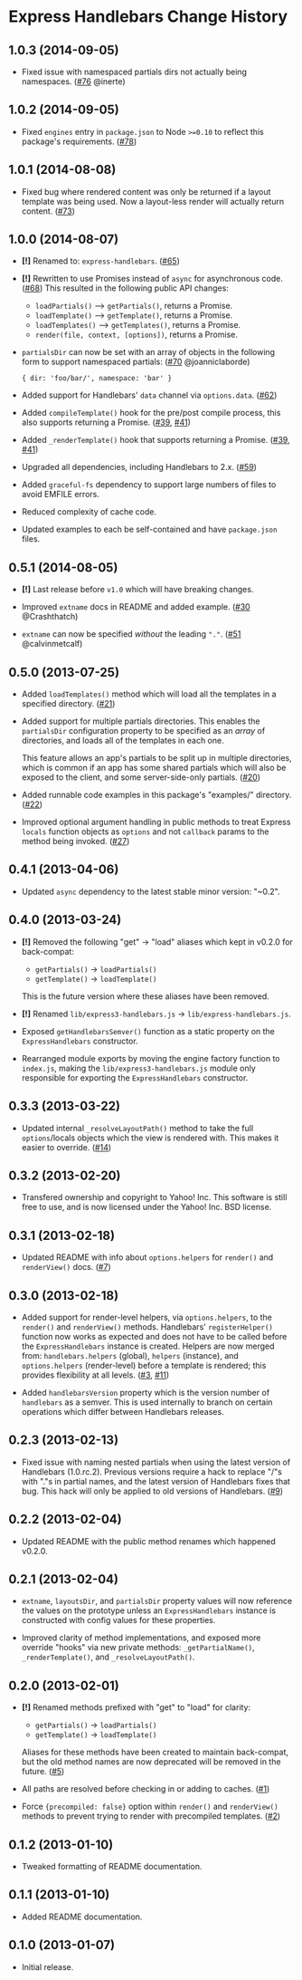 Express Handlebars Change History
=================================

1.0.3 (2014-09-05)
------------------

* Fixed issue with namespaced partials dirs not actually being namespaces.
  ([#76][] @inerte)


[#76]: https://github.com/ericf/express-handlebars/issues/76


1.0.2 (2014-09-05)
------------------

* Fixed `engines` entry in `package.json` to Node `>=0.10` to reflect this
  package's requirements. ([#78][])


[#78]: https://github.com/ericf/express-handlebars/issues/78


1.0.1 (2014-08-08)
------------------

* Fixed bug where rendered content was only be returned if a layout template was
  being used. Now a layout-less render will actually return content. ([#73][])


[#73]: https://github.com/ericf/express-handlebars/issues/73


1.0.0 (2014-08-07)
------------------

* __[!]__ Renamed to: `express-handlebars`. ([#65][])

* __[!]__ Rewritten to use Promises instead of `async` for asynchronous code.
  ([#68][]) This resulted in the following public API changes:

  * `loadPartials()` --> `getPartials()`, returns a Promise.
  * `loadTemplate()` --> `getTemplate()`, returns a Promise.
  * `loadTemplates()` --> `getTemplates()`, returns a Promise.
  * `render(file, context, [options])`, returns a Promise.


* `partialsDir` can now be set with an array of objects in the following form to
  support namespaced partials: ([#70][] @joanniclaborde)

      { dir: 'foo/bar/', namespace: 'bar' }

* Added support for Handlebars' `data` channel via `options.data`. ([#62][])

* Added `compileTemplate()` hook for the pre/post compile process, this also
  supports returning a Promise. ([#39][], [#41][])

* Added `_renderTemplate()` hook that supports returning a Promise.
  ([#39][], [#41][])

* Upgraded all dependencies, including Handlebars to 2.x. ([#59][])

* Added `graceful-fs` dependency to support large numbers of files to avoid
  EMFILE errors.

* Reduced complexity of cache code.

* Updated examples to each be self-contained and have `package.json` files.


[#39]: https://github.com/ericf/express-handlebars/issues/39
[#41]: https://github.com/ericf/express-handlebars/issues/41
[#59]: https://github.com/ericf/express-handlebars/issues/59
[#62]: https://github.com/ericf/express-handlebars/issues/62
[#65]: https://github.com/ericf/express-handlebars/issues/65
[#68]: https://github.com/ericf/express-handlebars/issues/68
[#70]: https://github.com/ericf/express-handlebars/issues/70


0.5.1 (2014-08-05)
------------------

* __[!]__ Last release before `v1.0` which will have breaking changes.

* Improved `extname` docs in README and added example. ([#30][] @Crashthatch)

* `extname` can now be specified _without_ the leading `"."`.
  ([#51][] @calvinmetcalf)


[#30]: https://github.com/ericf/express-handlebars/issues/30
[#51]: https://github.com/ericf/express-handlebars/issues/51


0.5.0 (2013-07-25)
------------------

* Added `loadTemplates()` method which will load all the templates in a
  specified directory. ([#21][])

* Added support for multiple partials directories. This enables the
  `partialsDir` configuration property to be specified as an *array* of
  directories, and loads all of the templates in each one.

  This feature allows an app's partials to be split up in multiple directories,
  which is common if an app has some shared partials which will also be exposed
  to the client, and some server-side-only partials. ([#20][])

* Added runnable code examples in this package's "examples/" directory.
  ([#22][])

* Improved optional argument handling in public methods to treat Express
  `locals` function objects as `options` and not `callback` params to the method
  being invoked. ([#27][])


[#20]: https://github.com/ericf/express-handlebars/issues/20
[#21]: https://github.com/ericf/express-handlebars/issues/21
[#22]: https://github.com/ericf/express-handlebars/issues/22
[#27]: https://github.com/ericf/express-handlebars/issues/27


0.4.1 (2013-04-06)
------------------

* Updated `async` dependency to the latest stable minor version: "~0.2".


0.4.0 (2013-03-24)
------------------

* __[!]__ Removed the following "get" -> "load" aliases which kept in v0.2.0 for
  back-compat:

    * `getPartials()` -> `loadPartials()`
    * `getTemplate()` -> `loadTemplate()`

  This is the future version where these aliases have been removed.

* __[!]__ Renamed `lib/express3-handlebars.js` -> `lib/express-handlebars.js`.

* Exposed `getHandlebarsSemver()` function as a static property on the
  `ExpressHandlebars` constructor.

* Rearranged module exports by moving the engine factory function to `index.js`,
  making the `lib/express3-handlebars.js` module only responsible for exporting
  the `ExpressHandlebars` constructor.


0.3.3 (2013-03-22)
------------------

* Updated internal `_resolveLayoutPath()` method to take the full
  `options`/locals objects which the view is rendered with. This makes it easier
  to override. ([#14][])


[#14]: https://github.com/ericf/express-handlebars/issues/14


0.3.2 (2013-02-20)
------------------

* Transfered ownership and copyright to Yahoo! Inc. This software is still free
  to use, and is now licensed under the Yahoo! Inc. BSD license.


0.3.1 (2013-02-18)
------------------

* Updated README with info about `options.helpers` for `render()` and
  `renderView()` docs. ([#7][])


[#7]: https://github.com/ericf/express-handlebars/issues/7


0.3.0 (2013-02-18)
------------------

* Added support for render-level helpers, via `options.helpers`, to the
  `render()` and `renderView()` methods. Handlebars' `registerHelper()` function
  now works as expected and does not have to be called before the
  `ExpressHandlebars` instance is created. Helpers are now merged from:
  `handlebars.helpers` (global), `helpers` (instance), and `options.helpers`
  (render-level) before a template is rendered; this provides flexibility at
  all levels. ([#3][], [#11][])

* Added `handlebarsVersion` property which is the version number of `handlebars`
  as a semver. This is used internally to branch on certain operations which
  differ between Handlebars releases.


[#3]: https://github.com/ericf/express-handlebars/issues/3
[#11]: https://github.com/ericf/express-handlebars/issues/11


0.2.3 (2013-02-13)
------------------

* Fixed issue with naming nested partials when using the latest version of
  Handlebars (1.0.rc.2). Previous versions require a hack to replace "/"s with
  "."s in partial names, and the latest version of Handlebars fixes that bug.
  This hack will only be applied to old versions of Handlebars. ([#9][])


[#9]: https://github.com/ericf/express-handlebars/issues/9


0.2.2 (2013-02-04)
------------------

* Updated README with the public method renames which happened v0.2.0.


0.2.1 (2013-02-04)
------------------

* `extname`, `layoutsDir`, and `partialsDir` property values will now reference
  the values on the prototype unless an `ExpressHandlebars` instance is
  constructed with config values for these properties.

* Improved clarity of method implementations, and exposed more override "hooks"
  via new private methods: `_getPartialName()`, `_renderTemplate()`, and
  `_resolveLayoutPath()`.


0.2.0 (2013-02-01)
------------------

* __[!]__ Renamed methods prefixed with "get" to "load" for clarity:

    * `getPartials()` -> `loadPartials()`
    * `getTemplate()` -> `loadTemplate()`

  Aliases for these methods have been created to maintain back-compat, but the
  old method names are now deprecated will be removed in the future. ([#5][])

* All paths are resolved before checking in or adding to caches. ([#1][])

* Force `{precompiled: false}` option within `render()` and `renderView()`
  methods to prevent trying to render with precompiled templates. ([#2][])


[#1]: https://github.com/ericf/express-handlebars/issues/1
[#2]: https://github.com/ericf/express-handlebars/issues/2
[#5]: https://github.com/ericf/express-handlebars/issues/5


0.1.2 (2013-01-10)
------------------

* Tweaked formatting of README documentation.


0.1.1 (2013-01-10)
------------------

* Added README documentation.


0.1.0 (2013-01-07)
------------------

* Initial release.
